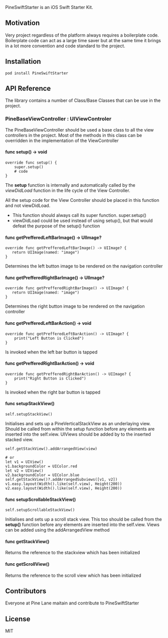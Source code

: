 PineSwiftStarter is an iOS Swift Starter Kit. 
 
## Motivation

Very project regardless of the platform always requires a boilerplate code. Boilerplate code can act as a large time saver but at the same time it brings in a lot more convention and code standard to the project. 

## Installation

```
pod install PineSwiftStarter
```


## API Reference

The library contains a number of Class/Base Classes that can be use in the project. 

### PineBaseViewController : UIViewControler
The PineBaseViewController should be used a base class to all the view controllers in the project. Most of the methods in this class can be overridden in the implementation of the ViewController

#### func setup() -> void
``` 
override func setup() {
	super.setup()
    # code 
}
```

The **setup** function is internally and automatically called by the *viewDidLoad* function in the life cycle of the View Controller. 

All the setup code for the View Controller should be placed in this function and not viewDidLoad. 

- This function should always call its super function. super.setup()
- viewDidLoad could be used instead of using setup(), but that would defeat the purpose of the setup() function

#### func getPrefferedLeftBarImage() -> UIImage?
```
override func getPrefferedLeftBarImage() -> UIImage? {
   return UIImage(named: "image")
}
```

Determines the left button image to be rendered on the navigation controller

#### func getPrefferedRightBarImage() -> UIImage?
```
override func getPrefferedRightBarImage() -> UIImage? {
   return UIImage(named: "image")
}
```

Determines the right button image to be rendered on the navigation controller

#### func getPrefferedLeftBarAction() -> void
```
override func getPrefferedLeftBarAction() -> UIImage? {
	print("Left Button is Clicked")
}
```

Is invoked when the left bar button is tapped

#### func getPrefferedRightBarAction() -> void
```
override func getPrefferedRightBarAction() -> UIImage? {
	print("Right Button is Clicked")
}
```

Is invoked when the right bar button is tapped

#### func setupStackView()
```
self.setupStackView()
```
Initialises and sets up a PineVerticalStackView as an underlaying view. Should be called from within the setup function before any elements are inserted into the self.view. UIViews should be added by to the inserted stacked view. 
```
self.getStackView().addArrangedView(view)

# or
let v1 = UIView()
v1.backgroundColor = UIColor.red
let v2 = UIView()
v2.backgroundColor = UIColor.blue
self.getStackView()?.addArrangedSubviews([v1, v2])
v1.easy.layout(Width().like(self.view), Height(200))
v2.easy.layout(Width().like(self.view), Height(200))
```

#### func setupScrollableStackView()
```
self.setupScrollableStackView()
```
Initialises and sets up a scroll stack view. This too should be called from the **setup()** function before any elements are inserted into the self.view. Views can be added using the addArrangedView method

#### func getStackView()
Returns the reference to the stackview which has been initialized

#### func getScrollView()
Returns the reference to the scroll view which has been initialized

## Contributors

Everyone at Pine Lane maitain and contribute to PineSwiftStarter

## License

MIT
